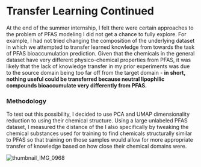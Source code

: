 # Transfer Learning Continued

At the end of the summer internship, I felt there were certain approaches to the problem of PFAS modeling I did not get a chance to fully explore. For example, I had not tried changing the composition of the underlying dataset in which we attempted to transfer learned knowledge from towards the task of PFAS bioaccumulation prediction. Given that the chemicals in the general dataset have very different physico-chemical properties from PFAS, it was likely that the lack of knowledge transfer in my prior experiments was due to the source domain being too far off from the target domain - **in short, nothing useful could be transferred because neutral lipophilic compounds bioaccumulate very differently from PFAS.**

### Methodology

To test out this possibility, I decided to use PCA and UMAP dimensionality reduction to using their chemical structure. Using a large unlabeled PFAS dataset, I measured the distance of the I also specifically by tweaking the chemical substances used for training to find chemicals structurally similar to PFAS so that training on those samples would allow for more appropriate transfer of knowledge based on how close their chemical domains were.

![thumbnail_IMG_0968](https://github.com/davdma/TransferLearningModularized/assets/42689743/6de9ea91-eb48-4ec2-9750-de216e0c2cb6)
